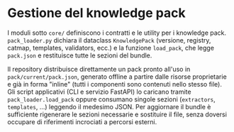 # Gestione del knowledge pack

I moduli sotto `core/` definiscono i contratti e le utility per i knowledge pack. `pack_loader.py` dichiara il dataclass `KnowledgePack` (versione, registry, catmap, templates, validators, ecc.) e la funzione `load_pack`, che legge `pack.json` e restituisce tutte le sezioni del bundle.

Il repository distribuisce direttamente un pack pronto all'uso in `pack/current/pack.json`, generato offline a partire dalle risorse proprietarie e già in forma "inline" (tutti i componenti sono contenuti nello stesso file). Gli script applicativi (CLI e servizio FastAPI) lo caricano tramite `pack_loader.load_pack` oppure consumano singole sezioni (`extractors`, `templates`, ...) leggendo il medesimo JSON. Per aggiornare il bundle è sufficiente rigenerare le sezioni necessarie e sostituire il file, senza doversi occupare di riferimenti incrociati a percorsi esterni.
